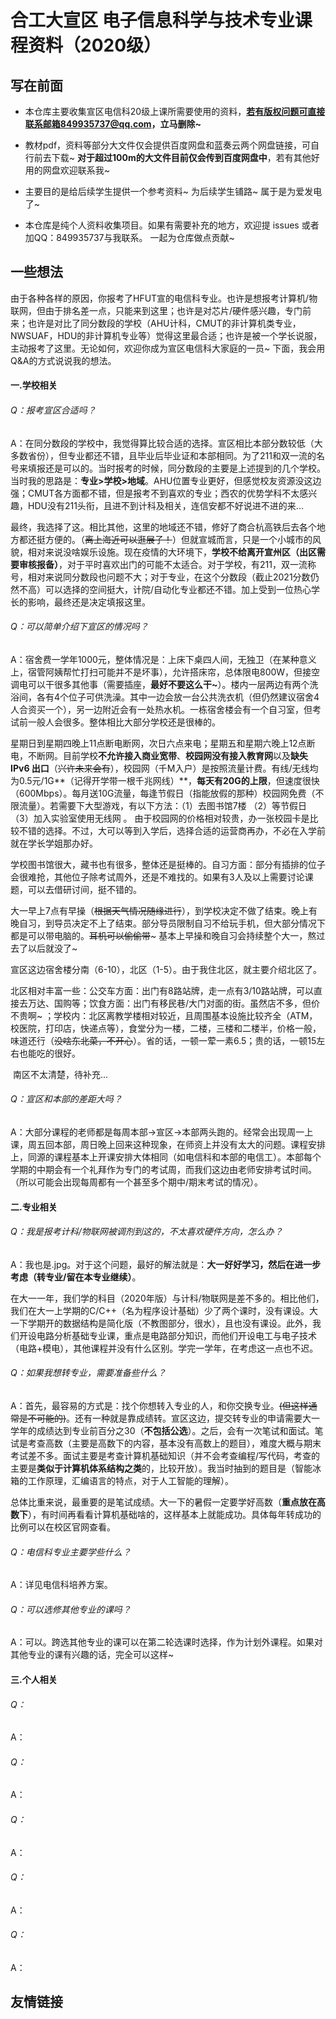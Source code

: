 # 合工大宣区 电子信息科学与技术专业课程资料（2020级）

## 写在前面

- 本仓库主要收集宣区电信科20级上课所需要使用的资料，**若有版权问题可直接联系邮箱849935737@qq.com，立马删除~**

- 
  教材pdf，资料等部分大文件仅会提供百度网盘和蓝奏云两个网盘链接，可自行前去下载~ **对于超过100m的大文件目前仅会传到百度网盘中**，若有其他好用的网盘欢迎联系我~ 

- 主要目的是给后续学生提供一个参考资料~ 为后续学生铺路~ 属于是为爱发电了~

- 本仓库是纯个人资料收集项目。如果有需要补充的地方，欢迎提 issues 或者加QQ：849935737与我联系。 一起为仓库做点贡献~



## 一些想法

​		由于各种各样的原因，你报考了HFUT宣的电信科专业。也许是想报考计算机/物联网，但由于排名差一点，只能来到这里；也许是对芯片/硬件感兴趣，专门前来；也许是对比了同分数段的学校（AHU计科，CMUT的非计算机类专业，NWSUAF，HDU的非计算机专业等）觉得这里最合适；也许是被一个学长说服，主动报考了这里。无论如何，欢迎你成为宣区电信科大家庭的一员~  下面，我会用Q&A的方式说说我的想法。



#### 一.学校相关

###### Q：报考宣区合适吗？

A：在同分数段的学校中，我觉得算比较合适的选择。宣区相比本部分数较低（大多数省份），但专业都还不错，且毕业后毕业证和本部相同。为了211和双一流的名号来填报还是可以的。当时报考的时候，同分数段的主要是上述提到的几个学校。当时我的思路是：**专业>学校>地域**。AHU位置专业更好，但感觉校友资源没这边强；CMUT各方面都不错，但是报考不到喜欢的专业；西农的优势学科不太感兴趣，HDU没有211头衔，且进不到计科及相关，连信安都不好说进不进的来... 

​		最终，我选择了这。相比其他，这里的地域还不错，修好了商合杭高铁后去各个地方都还挺方便的。（~~离上海近可以逛展子！~~）但就宣城而言，只是一个小城市的风貌，相对来说没啥娱乐设施。现在疫情的大环境下，**学校不给离开宣州区（出区需要审核报备）**，对于平时喜欢出门的可能不太适合。对于学校，有211，双一流称号，相对来说同分数段也问题不大；对于专业，在这个分数段（截止2021分数仍然不高）可以选择的空间挺大，计院/自动化专业都还不错。加上受到一位热心学长的影响，最终还是决定填报这里。




###### Q：可以简单介绍下宣区的情况吗？

A：宿舍费一学年1000元，整体情况是：上床下桌四人间，无独卫（在某种意义上，宿管阿姨帮忙打扫可能并不是坏事），允许搭床帘，总体限电800W，但接空调电可以干很多其他事（需要插座，**最好不要这么干~**）。楼内一层两边有两个洗浴间，各有4个位子可供洗澡。其中一边会放一台公共洗衣机（但仍然建议宿舍4人合资买一个），另一边附近会有一处热水机。一栋宿舍楼会有一个自习室，但考试前一般人会很多。整体相比大部分学校还是很棒的。

​		星期日到星期四晚上11点断电断网，次日六点来电；星期五和星期六晚上12点断电，不断网。目前学校**不允许接入商业宽带**、**校园网没有接入教育网**以及**缺失 IPv6 出口**（~~兴许未来会有~~），校园网（千M入户）是按照流量计费。有线/无线均为0.5元/1G**（记得开学带一根千兆网线）**，**每天有20G的上限**，但速度很快（600Mbps）。每月送10G流量，每逢节假日（指能放假的那种）校园网免费（不限流量）。若需要下大型游戏，有以下方法：（1）去图书馆7楼  （2）等节假日  （3）加入实验室使用无线网 。 由于校园网的价格相对较贵，办一张校园卡是比较不错的选择。不过，大可以等到入学后，选择合适的运营商再办，不必在入学前就在学长学姐那办好。

​		学校图书馆很大，藏书也有很多，整体还是挺棒的。自习方面：部分有插排的位子会很难抢，其他位子除考试周外，还是不难找的。如果有3人及以上需要讨论课题，可以去借研讨间，挺不错的。

​		大一早上7点有早操（~~根据天气情况随缘进行~~），到学校决定不做了结束。晚上有晚自习，到导员决定不上了结束。部分导员限制自习不给玩手机，但大部分情况下都是可以带电脑的。~~耳机可以偷偷带~~~ 基本上早操和晚自习会持续整个大一，熬过去了以后就没了~

​		宣区这边宿舍楼分南（6-10），北区（1-5）。由于我住北区，就主要介绍北区了。

​		北区相对丰富一些：公交车方面：出门有8路站牌，走一点有3/10路站牌，可以直接去万达、国购等；饮食方面：出门有移民巷/大门对面的街。虽然店不多，但价不贵啊~ ；学校内：北区离教学楼相对较近，且周围基本设施比较齐全（ATM，校医院，打印店，快递点等），食堂分为一楼，二楼，三楼和二楼半，价格一般，味道还行（~~没啥东北菜，不开心~~）。省的话，一顿一荤一素6.5；贵的话，一顿15左右也能吃的很好。

​		南区不太清楚，待补充...




###### Q：宣区和本部的差距大吗？

A：大部分课程的老师都是每周本部->宣区->本部两头跑的。经常会出现周一上课，周五回本部，周日晚上回来这种现象，在师资上并没有太大的问题。课程安排上，同源的课程基本上开课安排大体相同（如电信科和本部的电信工）。本部每个学期的中期会有一个礼拜作为专门的考试周，而我们这边由老师安排考试时间。（所以可能会出现每周都有一个甚至多个期中/期末考试的情况）。




#### 二.专业相关

###### Q：我是报考计科/物联网被调剂到这的，不太喜欢硬件方向，怎么办？

A：我也是.jpg。对于这个问题，最好的解法就是：**大一好好学习，然后在进一步考虑（转专业/留在本专业继续）**。

​		在大一一年，我们学的科目（2020年版）与计科/物联网是差不多的。相比他们，我们在大一上学期的C/C++（名为程序设计基础）少了两个课时，没有课设。大一下学期开的数据结构是简化版（不教图部分，很水），且也没有课设。此外，我们开设电路分析基础专业课，重点是电路部分知识，而他们开设电工与电子技术（电路+模电），其他课程并没有什么区别。学完一学年，在考虑这一点也不迟。



###### Q：如果我想转专业，需要准备些什么？

A：首先，最容易的方式是：找个你想转入专业的人，和你交换专业。~~(但这样通常是不可能的)~~。还有一种就是靠成绩转。宣区这边，提交转专业的申请需要大一学年的成绩达到专业前百分之30（**不包括公选**）。之后，会有一次笔试和面试。笔试是考查高数（主要是高数下的内容，基本没有高数上的题目），难度大概与期末考试差不多。面试主要是考查计算机基础知识（并不会考查编程/写代码，考查的主要是**类似于计算机体系结构之类**的，比较开放）。我当时抽到的题目是（智能冰箱的工作原理，汇编语言的特点，对于人工智能的理解）。

​		总体比重来说，最重要的是笔试成绩。大一下的暑假一定要学好高数（**重点放在高数下**），有时间再看看计算机基础啥的，这样基本上就能成功。具体每年转成功的比例可以在校区官网查看。



###### Q：电信科专业主要学些什么？

A：详见电信科培养方案。



###### Q：可以选修其他专业的课吗？

A：可以。跨选其他专业的课可以在第二轮选课时选择，作为计划外课程。如果对其他专业的课有兴趣的话，完全可以这样~



#### 三.个人相关

###### Q：

A：



###### Q：

A：



###### Q：

A：



###### Q：

A：



###### Q：

A：



## 友情链接
